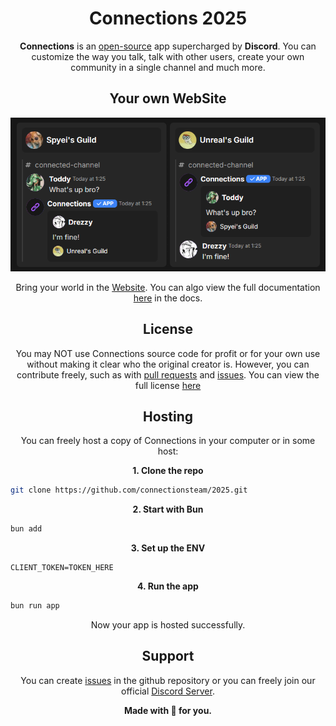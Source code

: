 <h1 align="center">Connections 2025</h1>

<p align="center"><strong>Connections</strong> is an <a href="https://github.com/connectionsteam/2025">open-source</a> app supercharged by <strong>Discord</strong>. You can customize the way you talk, talk with other users, create your own community in a single channel and much more.</p>

<h2 align="center">Your own WebSite</h2>

![WebSiteImage](/assets/website.png)

<p align="center">Bring your world in the <a href="https://connections.squareweb.app">Website</a>. You can algo view the full documentation <a href="https://connections-b7efc2e5.mintlify.app/home/introduction">here</a> in the docs.</p>

<h2 align="center">License</h2>

<p align="center">You may NOT use Connections source code for profit or for your own use without making it clear who the original creator is. However, you can contribute freely, such as with <a href="https://github.com/connectionsteam/2025/pulls">pull requests</a> and <a href="https://github.com/connectionsteam/2025/issues">issues</a>. You can view the full license <a href="https://creativecommons.org/licenses/by-nc-sa/4.0/">here</a></p>

<h2 align="center">Hosting</h2>

<p align="center">You can freely host a copy of Connections in your computer or in some host:</p>

<p align="center"><strong>1. Clone the repo</strong></p>

```bash
git clone https://github.com/connectionsteam/2025.git
````

<p align="center"><strong>2. Start with Bun</strong></p>

```bash
bun add
```

<p align="center"><strong>3. Set up the ENV</strong></p>

```env
CLIENT_TOKEN=TOKEN_HERE
```

<p align="center"><strong>4. Run the app</strong></p>

```bash
bun run app
```

<p align="center">Now your app is hosted successfully.</p>

<h2 align="center">Support</h2>

<p align="center">You can create <a href="https://github.com/connectionsteam/2025/issues">issues</a> in the github repository or you can freely join our official <a href="https://discord.gg/hK4YgmdH4q">Discord Server</a>.</p>

<p align="center"><strong>Made with 💜 for you.</strong></p>
